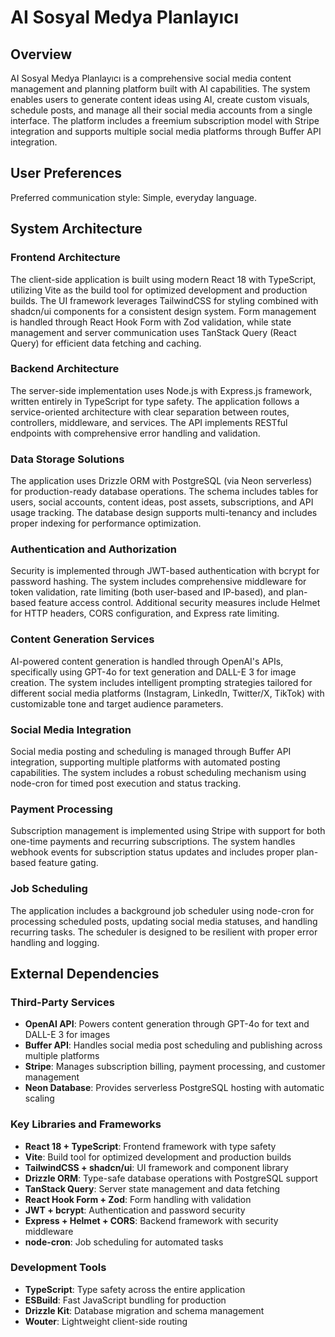 # AI Sosyal Medya Planlayıcı

## Overview

AI Sosyal Medya Planlayıcı is a comprehensive social media content management and planning platform built with AI capabilities. The system enables users to generate content ideas using AI, create custom visuals, schedule posts, and manage all their social media accounts from a single interface. The platform includes a freemium subscription model with Stripe integration and supports multiple social media platforms through Buffer API integration.

## User Preferences

Preferred communication style: Simple, everyday language.

## System Architecture

### Frontend Architecture
The client-side application is built using modern React 18 with TypeScript, utilizing Vite as the build tool for optimized development and production builds. The UI framework leverages TailwindCSS for styling combined with shadcn/ui components for a consistent design system. Form management is handled through React Hook Form with Zod validation, while state management and server communication uses TanStack Query (React Query) for efficient data fetching and caching.

### Backend Architecture
The server-side implementation uses Node.js with Express.js framework, written entirely in TypeScript for type safety. The application follows a service-oriented architecture with clear separation between routes, controllers, middleware, and services. The API implements RESTful endpoints with comprehensive error handling and validation.

### Data Storage Solutions
The application uses Drizzle ORM with PostgreSQL (via Neon serverless) for production-ready database operations. The schema includes tables for users, social accounts, content ideas, post assets, subscriptions, and API usage tracking. The database design supports multi-tenancy and includes proper indexing for performance optimization.

### Authentication and Authorization
Security is implemented through JWT-based authentication with bcrypt for password hashing. The system includes comprehensive middleware for token validation, rate limiting (both user-based and IP-based), and plan-based feature access control. Additional security measures include Helmet for HTTP headers, CORS configuration, and Express rate limiting.

### Content Generation Services
AI-powered content generation is handled through OpenAI's APIs, specifically using GPT-4o for text generation and DALL-E 3 for image creation. The system includes intelligent prompting strategies tailored for different social media platforms (Instagram, LinkedIn, Twitter/X, TikTok) with customizable tone and target audience parameters.

### Social Media Integration
Social media posting and scheduling is managed through Buffer API integration, supporting multiple platforms with automated posting capabilities. The system includes a robust scheduling mechanism using node-cron for timed post execution and status tracking.

### Payment Processing
Subscription management is implemented using Stripe with support for both one-time payments and recurring subscriptions. The system handles webhook events for subscription status updates and includes proper plan-based feature gating.

### Job Scheduling
The application includes a background job scheduler using node-cron for processing scheduled posts, updating social media statuses, and handling recurring tasks. The scheduler is designed to be resilient with proper error handling and logging.

## External Dependencies

### Third-Party Services
- **OpenAI API**: Powers content generation through GPT-4o for text and DALL-E 3 for images
- **Buffer API**: Handles social media post scheduling and publishing across multiple platforms
- **Stripe**: Manages subscription billing, payment processing, and customer management
- **Neon Database**: Provides serverless PostgreSQL hosting with automatic scaling

### Key Libraries and Frameworks
- **React 18 + TypeScript**: Frontend framework with type safety
- **Vite**: Build tool for optimized development and production builds
- **TailwindCSS + shadcn/ui**: UI framework and component library
- **Drizzle ORM**: Type-safe database operations with PostgreSQL support
- **TanStack Query**: Server state management and data fetching
- **React Hook Form + Zod**: Form handling with validation
- **JWT + bcrypt**: Authentication and password security
- **Express + Helmet + CORS**: Backend framework with security middleware
- **node-cron**: Job scheduling for automated tasks

### Development Tools
- **TypeScript**: Type safety across the entire application
- **ESBuild**: Fast JavaScript bundling for production
- **Drizzle Kit**: Database migration and schema management
- **Wouter**: Lightweight client-side routing